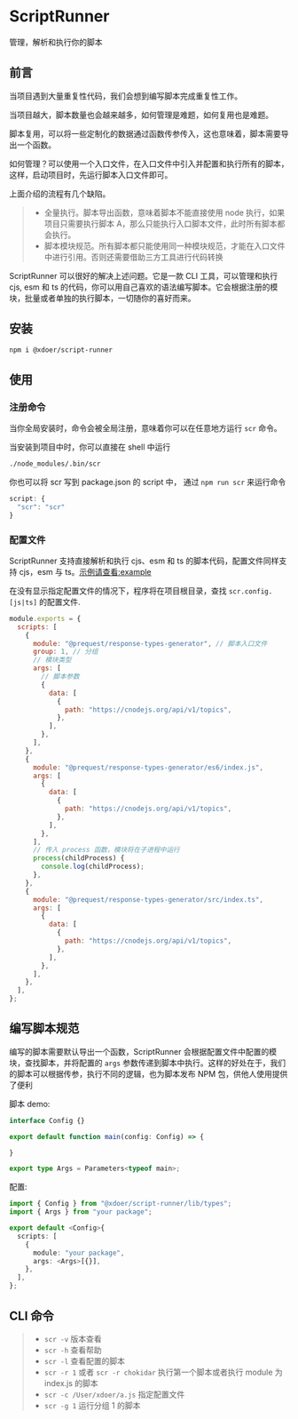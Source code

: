 # ScriptRunner

管理，解析和执行你的脚本

## 前言

当项目遇到大量重复性代码，我们会想到编写脚本完成重复性工作。

当项目越大，脚本数量也会越来越多，如何管理是难题，如何复用也是难题。

脚本复用，可以将一些定制化的数据通过函数传参传入，这也意味着，脚本需要导出一个函数。

如何管理？可以使用一个入口文件，在入口文件中引入并配置和执行所有的脚本，这样，启动项目时，先运行脚本入口文件即可。

上面介绍的流程有几个缺陷。

> - 全量执行。脚本导出函数，意味着脚本不能直接使用 node 执行，如果项目只需要执行脚本 A，那么只能执行入口脚本文件，此时所有脚本都会执行。
> - 脚本模块规范。所有脚本都只能使用同一种模块规范，才能在入口文件中进行引用。否则还需要借助三方工具进行代码转换

ScriptRunner 可以很好的解决上述问题。它是一款 CLI 工具，可以管理和执行 cjs, esm 和 ts 的代码，你可以用自己喜欢的语法编写脚本。它会根据注册的模块，批量或者单独的执行脚本，一切随你的喜好而来。

## 安装

```bash
npm i @xdoer/script-runner
```

## 使用

### 注册命令

当你全局安装时，命令会被全局注册，意味着你可以在任意地方运行 `scr` 命令。

当安装到项目中时，你可以直接在 shell 中运行

```bash
./node_modules/.bin/scr
```

你也可以将 scr 写到 package.json 的 script 中， 通过 `npm run scr` 来运行命令

```ts
script: {
  "scr": "scr"
}
```

### 配置文件

ScriptRunner 支持直接解析和执行 cjs、esm 和 ts 的脚本代码，配置文件同样支持 cjs，esm 与 ts。[示例请查看:example](example/README.md)

在没有显示指定配置文件的情况下，程序将在项目根目录，查找 `scr.config.[js|ts]` 的配置文件.

```js
module.exports = {
  scripts: [
    {
      module: "@prequest/response-types-generator", // 脚本入口文件
      group: 1, // 分组
      // 模块类型
      args: [
        // 脚本参数
        {
          data: [
            {
              path: "https://cnodejs.org/api/v1/topics",
            },
          ],
        },
      ],
    },
    {
      module: "@prequest/response-types-generator/es6/index.js",
      args: [
        {
          data: [
            {
              path: "https://cnodejs.org/api/v1/topics",
            },
          ],
        },
      ],
      // 传入 process 函数，模块将在子进程中运行
      process(childProcess) {
        console.log(childProcess);
      },
    },
    {
      module: "@prequest/response-types-generator/src/index.ts",
      args: [
        {
          data: [
            {
              path: "https://cnodejs.org/api/v1/topics",
            },
          ],
        },
      ],
    },
  ],
};
```

## 编写脚本规范

编写的脚本需要默认导出一个函数，ScriptRunner 会根据配置文件中配置的模块，查找脚本，并将配置的 `args` 参数传递到脚本中执行。这样的好处在于，我们的脚本可以根据传参，执行不同的逻辑，也为脚本发布 NPM 包，供他人使用提供了便利

脚本 demo:

```ts
interface Config {}

export default function main(config: Config) => {

}

export type Args = Parameters<typeof main>;
```

配置:

```ts
import { Config } from "@xdoer/script-runner/lib/types";
import { Args } from "your package";

export default <Config>{
  scripts: [
    {
      module: "your package",
      args: <Args>[{}],
    },
  ],
};
```

## CLI 命令

> - `scr -v` 版本查看
> - `scr -h` 查看帮助
> - `scr -l` 查看配置的脚本
> - `scr -r 1` 或者 `scr -r chokidar` 执行第一个脚本或者执行 module 为 index.js 的脚本
> - `scr -c /User/xdoer/a.js` 指定配置文件
> - `scr -g 1` 运行分组 1 的脚本
